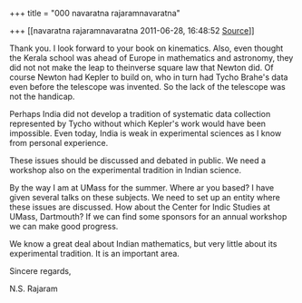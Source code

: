 +++
title = "000 navaratna rajaramnavaratna"

+++
[[navaratna rajaramnavaratna	2011-06-28, 16:48:52 [Source](https://groups.google.com/g/bvparishat/c/XdISseMl_Bo)]]





 Thank you. I look forward to your book on kinematics. Also, even thought the Kerala school was ahead of Europe in mathematics and astronomy, they did not not make the leap to theinverse square law that Newton did. Of course Newton had Kepler to build on, who in turn had Tycho Brahe's data even before the telescope was invented. So the lack of the telescope was not the handicap.



Perhaps India did not develop a tradition of systematic data collection represented by Tycho without which Kepler's work would have been impossible. Even today, India is weak in experimental sciences as I know from personal experience.



 These issues should be discussed and debated in public. We need a workshop also on the experimental tradition in Indian science.



 By the way I am at UMass for the summer. Where ar you based? I have given several talks on these subjects. We need to set up an entity where these issues are discussed. How about the Center for Indic Studies at UMass, Dartmouth? If we can find some sponsors for an annual workshop we can make good progress.



 We know a great deal about Indian mathematics, but very little about its experimental tradition. It is an important area.



Sincere regards,

N.S. Rajaram



  
  


> 
> > 
> > 
> > 
> > 
> > 
> > 

  

